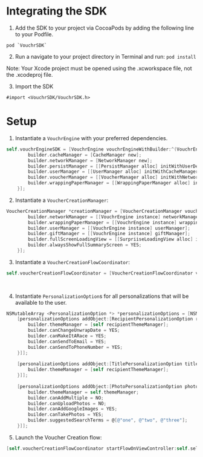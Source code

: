 # Integrating the SDK

1. Add the SDK to your project via CocoaPods by adding the following line to your Podfile. 
```
pod `VouchrSDK`
```
2. Run a navigate to your project directory in Terminal and run: 
``pod install`` 

Note: Your Xcode project must be opened using the .xcworkspace file, not the .xcodeproj file.

3. Import the SDK
```
#import <VouchrSDK/VouchrSDK.h>
```

# Setup

1. Instantiate a `VouchrEngine` with your preferred dependencies.
```objective-c
self.vouchrEngineSDK = [VouchrEngine vouchrEngineWithBuilder:^(VouchrEngineBuilder *builder) {
        builder.cacheManager = [CacheManager new];
        builder.networkManager = [NetworkManager new];
        builder.persistManager = [[PersistManager alloc] initWithUserDefaults:[NSUserDefaults standardUserDefaults]];
        builder.userManager = [[UserManager alloc] initWithCacheManager:builder.cacheManager networkManager:builder.networkManager persistManager:builder.persistManager];
        builder.voucherManager = [[VoucherManager alloc] initWithNetworkManager:builder.networkManager cacheManager:builder.cacheManager];
        builder.wrappingPaperManager = [[WrappingPaperManager alloc] initWithNetworkManager:builder.networkManager];
    }];
```

2. Instantiate a `VoucherCreationManager`:
```objective-c
VoucherCreationManager *creationManager = [VoucherCreationManager voucherCreationManagerWithBuilder:^(VoucherCreationManagerBuilder *builder) {
        builder.networkManager = [[VouchrEngine instance] networkManager];
        builder.wrappingPaperManager = [[VouchrEngine instance] wrappingPaperManager];
        builder.userManager = [[VouchrEngine instance] userManager];
        builder.giftManager = [[VouchrEngine instance] giftManager];
        builder.fullScreenLoadingView = [[SurpriiseLoadingView alloc] initWithFrame:CGRectZero];
        builder.alwaysShowFullSummaryScreen = YES;
    }];
```
3. Instantiate a `VoucherCreationFlowCoordinator`:
```objective-c
self.voucherCreationFlowCoordinator = [VoucherCreationFlowCoordinator voucherCreationFlowCoordinatorWithManager:creationManager
                                                                                                       themeManager:self.themeManager
                                                                                                           delegate:self];
```

4. Instantiate `PersonalizationOption`s for all personalizations that will be available to the user.
```objective-c
NSMutableArray <PersonalizationOption *> *personalizationOptions = [NSMutableArray new];
    [personalizationOptions addObject:[RecipientPersonalizationOption recipientPersonalizationOptionWithBuilder:^(RecipientPersonalizationOptionBuilder *builder) {
        builder.themeManager = [self recipientThemeManager];
        builder.canChangeUnwrapDate = YES;
        builder.canMakeItARace = YES;
        builder.canSendToEmail = YES;
        builder.canSendToPhoneNumber = YES;
    }]];
    
    [personalizationOptions addObject:[TitlePersonalizationOption titlePersonalizationOptionWithBuilder:^(TitlePersonalizationOptionBuilder *builder) {
        builder.themeManager = [self recipientThemeManager];
    }]];
    
    [personalizationOptions addObject:[PhotoPersonalizationOption photoPersonalizationOptionWithBuilder:^(PhotoPersonalizationOptionBuilder *builder) {
        builder.themeManager = self.themeManager;
        builder.canAddMultiple = NO;
        builder.canUploadPhotos = NO;
        builder.canAddGoogleImages = YES;
        builder.canTakePhotos = YES;
        builder.suggestedSearchTerms = @[@"one", @"two", @"three"];
    }]];
```

5. Launch the Voucher Creation flow:
```objective-c
[self.voucherCreationFlowCoordinator startFlowOnViewController:self.selectedViewController personalizationOptions:personalizationOptions];
```
